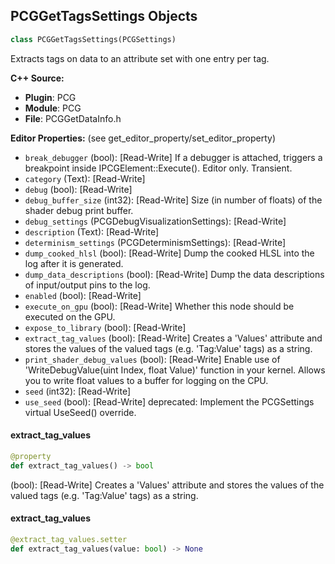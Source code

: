 ## PCGGetTagsSettings Objects

```python
class PCGGetTagsSettings(PCGSettings)
```

Extracts tags on data to an attribute set with one entry per tag.

**C++ Source:**

- **Plugin**: PCG
- **Module**: PCG
- **File**: PCGGetDataInfo.h

**Editor Properties:** (see get_editor_property/set_editor_property)

- ``break_debugger`` (bool):  [Read-Write] If a debugger is attached, triggers a breakpoint inside IPCGElement::Execute(). Editor only. Transient.
- ``category`` (Text):  [Read-Write]
- ``debug`` (bool):  [Read-Write]
- ``debug_buffer_size`` (int32):  [Read-Write] Size (in number of floats) of the shader debug print buffer.
- ``debug_settings`` (PCGDebugVisualizationSettings):  [Read-Write]
- ``description`` (Text):  [Read-Write]
- ``determinism_settings`` (PCGDeterminismSettings):  [Read-Write]
- ``dump_cooked_hlsl`` (bool):  [Read-Write] Dump the cooked HLSL into the log after it is generated.
- ``dump_data_descriptions`` (bool):  [Read-Write] Dump the data descriptions of input/output pins to the log.
- ``enabled`` (bool):  [Read-Write]
- ``execute_on_gpu`` (bool):  [Read-Write] Whether this node should be executed on the GPU.
- ``expose_to_library`` (bool):  [Read-Write]
- ``extract_tag_values`` (bool):  [Read-Write] Creates a 'Values' attribute and stores the values of the valued tags (e.g. 'Tag:Value' tags) as a string.
- ``print_shader_debug_values`` (bool):  [Read-Write] Enable use of 'WriteDebugValue(uint Index, float Value)' function in your kernel. Allows you to write float values to a buffer for logging on the CPU.
- ``seed`` (int32):  [Read-Write]
- ``use_seed`` (bool):  [Read-Write]
  deprecated: Implement the PCGSettings virtual UseSeed() override.

<a id="unreal.PCGGetTagsSettings.extract_tag_values"></a>

#### extract_tag_values

```python
@property
def extract_tag_values() -> bool
```

(bool):  [Read-Write] Creates a 'Values' attribute and stores the values of the valued tags (e.g. 'Tag:Value' tags) as a string.

<a id="unreal.PCGGetTagsSettings.extract_tag_values"></a>

#### extract_tag_values

```python
@extract_tag_values.setter
def extract_tag_values(value: bool) -> None
```

<a id="unreal.PCGGetAttributesSettings"></a>